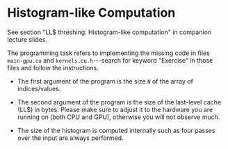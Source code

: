 # Histogram-like Computation

See section "LL$ threshing: Histogram-like computation" in companion lecture slides.

The programming task refers to implementing the missing code in files `main-gpu.cu` and `kernels.cu.h`---search for keyword "Exercise" in those files and follow the instructions.

- The first argument of the program is the size `N` of the array of indices/values. 

- The second argument of the program is the size of the last-level cache (LL$) in bytes. Please make sure to adjust it to the hardware you are running on (both CPU and GPU), otherwise you will not observe much.

- The size of the histogram is computed internally such as four passes over the input are always performed.

